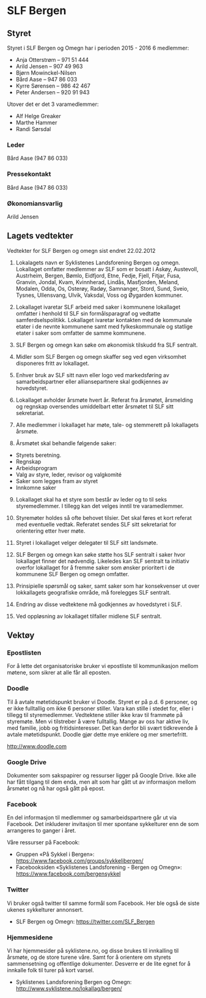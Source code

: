 # SLF Bergen

## Styret

Styret i SLF Bergen og Omegn har i perioden 2015 - 2016 6 medlemmer:

- Anja Otterstrøm – 971 51 444
- Arild Jensen – 907 49 963
- Bjørn Mowinckel-Nilsen
- Bård Aase – 947 86 033
- Kyrre Sørensen – 986 42 467
- Peter Andersen – 920 91 943

Utover det er det 3 varamedlemmer:
- Alf Helge Greaker
- Marthe Hammer
- Randi Sørsdal

### Leder
Bård Aase (947 86 033) 

### Pressekontakt
Bård Aase (947 86 033) 

### Økonomiansvarlig
Arild Jensen

## Lagets vedtekter

Vedtekter for SLF Bergen og omegn sist endret 22.02.2012

1. Lokalagets navn er Syklistenes Landsforening Bergen og omegn. Lokallaget omfatter 
  medlemmer av SLF som er bosatt i Askøy, Austevoll, Austrheim, Bergen,  Bømlo, 
  Eidfjord, Etne, Fedje, Fjell, Fitjar, Fusa, Granvin, Jondal, Kvam, Kvinnherad, Lindås, 
  Masfjorden, Meland, Modalen, Odda, Os, Osterøy,  Radøy,  Samnanger, Stord, Sund, 
  Sveio, Tysnes, Ullensvang, Ulvik, Vaksdal, Voss og Øygarden kommuner.

2. Lokallaget ivaretar SLF arbeid med saker i kommunene lokallaget omfatter i henhold 
  til SLF sin formålsparagraf og vedtatte samferdselspolitikk. Lokallaget ivaretar 
  kontakten med de kommunale etater i de nevnte kommunene samt med 
  fylkeskommunale og statlige etater i saker som omfatter de samme kommunene.

3. SLF Bergen og omegn kan søke om økonomisk tilskudd fra SLF sentralt.

4. Midler som SLF Bergen og omegn skaffer seg ved egen virksomhet disponeres fritt av 
  lokallaget.

5. Enhver bruk av SLF sitt navn eller logo ved markedsføring av samarbeidspartner eller 
  alliansepartnere skal godkjennes av hovedstyret.

6. Lokallaget avholder årsmøte hvert år. Referat fra årsmøtet, årsmelding og regnskap 
  oversendes umiddelbart etter årsmøtet til SLF sitt sekretariat.

7. Alle medlemmer i lokallaget har møte, tale- og stemmerett på lokallagets årsmøte.

8. Årsmøtet skal behandle følgende saker: 
  - Styrets beretning.
  - Regnskap
  - Arbeidsprogram
  - Valg av styre, leder, revisor  og valgkomité
  - Saker som legges fram av styret
  - Innkomne saker

9. Lokallaget skal ha et styre som består av leder og to til seks styremedlemmer. I tillegg 
  kan det velges inntil tre varamedlemmer.

10. Styremøter holdes så ofte behovet tilsier. Det skal føres et kort referat med eventuelle 
  vedtak. Referatet sendes SLF sitt sekretariat for orientering etter hver møte.

11. Styret i lokallaget velger delegater til SLF sitt landsmøte.

12. SLF Bergen og omegn kan søke støtte hos SLF sentralt i saker hvor lokallaget finner 
  det nødvendig. Likeledes kan SLF sentralt ta initiativ overfor lokallaget for å fremme 
  saker som ønsker prioritert i de kommunene SLF Bergen og omegn omfatter.

13. Prinsipielle spørsmål og saker, samt saker som har konsekvenser ut over lokkallagets 
  geografiske område, må forelegges SLF sentralt.

14. Endring av disse vedtektene må godkjennes av hovedstyret i SLF.

15. Ved oppløsning av lokallaget tilfaller midlene SLF sentralt.

## Vektøy

### Epostlisten
For å lette det organisatoriske bruker vi epostliste til kommunikasjon mellom møtene, 
som sikrer at alle får all eposten.

### Doodle
Til å avtale møtetidspunkt bruker vi Doodle. Styret er på p.d. 6 personer, og er ikke 
fulltallig om ikke 6 personer stiller. Vara kan stille i stedet for, eller i 
tillegg til styremedlemmer. Vedtektene stiller ikke krav til frammøte 
på styremøte. Men vi tilstreber å være fulltallig. Mange av oss har aktive liv, med 
familie, jobb og fritidsinteresser. Det kan derfor bli svært tidkrevende å avtale 
møtetidspunkt. 
Doodle gjør dette mye enklere og mer smertefritt.

http://www.doodle.com

### Google Drive
Dokumenter som sakspapirer og ressurser ligger på Google Drive. Ikke alle har fått 
tilgang til dem enda, men alt som har gått ut av informasjon mellom årsmøtet og nå 
har også gått på epost.

### Facebook
En del informasjon til medlemmer og samarbeidspartnere går ut via Facebook. Det 
inkluderer invitasjon til mer spontane sykkelturer enn de som arrangeres to ganger 
i året.

Våre ressurser på Facebook:
- Gruppen «På Sykkel i Bergen»: https://www.facebook.com/groups/sykkelibergen/
- Facebooksiden «Syklistenes Landsforening - Bergen og Omegn»: https://www.facebook.com/bergensykkel

### Twitter
Vi bruker også twitter til samme formål som Facebook. Her ble også de siste ukenes 
sykkelturer annonsert.

- SLF Bergen og Omegn: https://twitter.com/SLF_Bergen

### Hjemmesidene
Vi har hjemmesider på syklistene.no, og disse brukes til innkalling til årsmøte, og 
de store turene våre. Samt for å orientere om styrets sammensetning og offentlige 
dokumenter. Desverre er de lite egnet for å innkalle folk til turer på kort varsel.

- Syklistenes Landsforening Bergen og Omegn: http://www.syklistene.no/lokallag/bergen/

